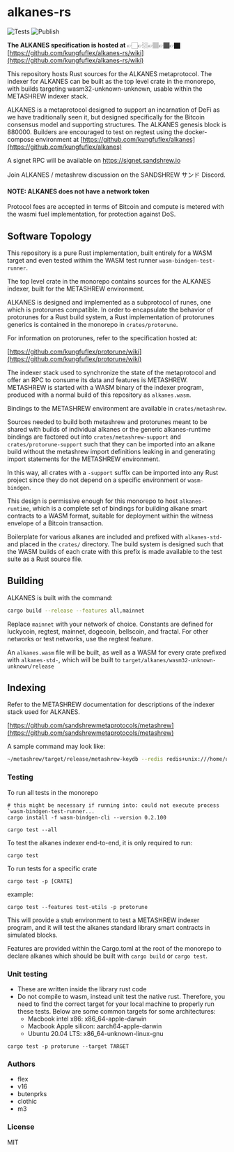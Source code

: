 # alkanes-rs

![Tests](https://img.shields.io/github/actions/workflow/status/AssemblyScript/assemblyscript/test.yml?branch=main&label=test&logo=github)
![Publish](https://img.shields.io/github/actions/workflow/status/AssemblyScript/assemblyscript/publish.yml?branch=main&label=publish&logo=github)

**The ALKANES specification is hosted at** 👉🏻👉🏼👉🏽👉🏾👉🏿 [https://github.com/kungfuflex/alkanes-rs/wiki](https://github.com/kungfuflex/alkanes-rs/wiki)

This repository hosts Rust sources for the ALKANES metaprotocol. The indexer for ALKANES can be built as the top level crate in the monorepo, with builds targeting wasm32-unknown-unknown, usable within the METASHREW indexer stack.

ALKANES is a metaprotocol designed to support an incarnation of DeFi as we have traditionally seen it, but designed specifically for the Bitcoin consensus model and supporting structures.
The ALKANES genesis block is 880000. Builders are encouraged to test on regtest using the docker-compose environment at [https://github.com/kungfuflex/alkanes](https://github.com/kungfuflex/alkanes)

A signet RPC will be available on https://signet.sandshrew.io

Join ALKANES / metashrew discussion on the SANDSHREW サンド Discord.

#### NOTE: ALKANES does not have a network token

Protocol fees are accepted in terms of Bitcoin and compute is metered with the wasmi fuel implementation, for protection against DoS.

## Software Topology

This repository is a pure Rust implementation, built entirely for a WASM target and even tested withim the WASM test runner `wasm-bindgen-test-runner`.

The top level crate in the monorepo contains sources for the ALKANES indexer, built for the METASHREW environment.

ALKANES is designed and implemented as a subprotocol of runes, one which is protorunes compatible. In order to encapsulate the behavior of protorunes for a Rust build system, a Rust implementation of protorunes generics is contained in the monorepo in `crates/protorune`.

For information on protorunes, refer to the specification hosted at:

[https://github.com/kungfuflex/protorune/wiki](https://github.com/kungfuflex/protorune/wiki)

The indexer stack used to synchronize the state of the metaprotocol and offer an RPC to consume its data and features is METASHREW. METASHREW is started with a WASM binary of the indexer program, produced with a normal build of this repository as `alkanes.wasm`.

Bindings to the METASHREW environment are available in `crates/metashrew`.

Sources needed to build both metashrew and protorunes meant to be shared with builds of individual alkanes or the generic alkanes-runtime bindings are factored out into `crates/metashrew-support` and `crates/protorune-support` such that they can be imported into an alkane build without the metashrew import definitions leaking in and generating import statements for the METASHREW environment.

In this way, all crates with a `-support` suffix can be imported into any Rust project since they do not depend on a specific environment or `wasm-bindgen`.

This design is permissive enough for this monorepo to host `alkanes-runtime`, which is a complete set of bindings for building alkane smart contracts to a WASM format, suitable for deployment within the witness envelope of a Bitcoin transaction.

Boilerplate for various alkanes are included and prefixed with `alkanes-std-` and placed in the `crates/` directory. The build system is designed such that the WASM builds of each crate with this prefix is made available to the test suite as a Rust source file.

## Building

ALKANES is built with the command:

```sh
cargo build --release --features all,mainnet
```

Replace `mainnet` with your network of choice. Constants are defined for luckycoin, regtest, mainnet, dogecoin, bellscoin, and fractal. For other networks or test networks, use the regtest feature.

An `alkanes.wasm` file will be built, as well as a WASM for every crate prefixed with `alkanes-std-`, which will be built to `target/alkanes/wasm32-unknown-unknown/release`

## Indexing

Refer to the METASHREW documentation for descriptions of the indexer stack used for ALKANES.

[https://github.com/sandshrewmetaprotocols/metashrew](https://github.com/sandshrewmetaprotocols/metashrew)

A sample command may look like:

```sh
~/metashrew/target/release/metashrew-keydb --redis redis+unix:///home/ubuntu/keydb/keydb.sock --rpc-url http://localhost:8332 --auth bitcoinrpc:bitcoinrpc --indexer ~/alkanes/target/release/alkanes.wasm
```

### Testing

To run all tests in the monorepo

```
# this might be necessary if running into: could not execute process `wasm-bindgen-test-runner...
cargo install -f wasm-bindgen-cli --version 0.2.100
```

```
cargo test --all
```

To test the alkanes indexer end-to-end, it is only required to run:

```
cargo test
```

To run tests for a specific crate

```
cargo test -p [CRATE]
```

example:

```
cargo test --features test-utils -p protorune
```

This will provide a stub environment to test a METASHREW indexer program, and it will test the alkanes standard library smart contracts in simulated blocks.

Features are provided within the Cargo.toml at the root of the monorepo to declare alkanes which should be built with `cargo build` or `cargo test`.

### Unit testing

- These are written inside the library rust code
- Do not compile to wasm, instead unit test the native rust. Therefore, you need to find the correct target for your local machine to properly run these tests. Below are some common targets for some architectures:
  - Macbook intel x86: x86_64-apple-darwin
  - Macbook Apple silicon: aarch64-apple-darwin
  - Ubuntu 20.04 LTS: x86_64-unknown-linux-gnu

```
cargo test -p protorune --target TARGET
```

### Authors

- flex
- v16
- butenprks
- clothic
- m3

### License

MIT
